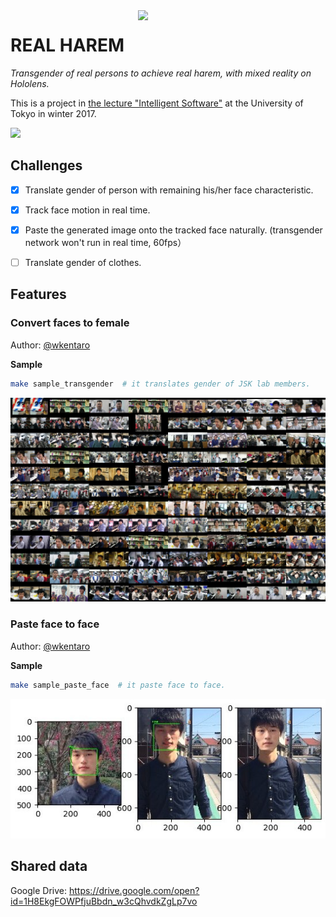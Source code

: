 <img src="https://drive.google.com/uc?id=174cjyuSrj47D5s_xmSQnbSmXM75WcvHG" align="right" width="300" />

# REAL HAREM

*Transgender of real persons to achieve real harem, with mixed reality on Hololens.*

This is a project in
[the lecture "Intelligent Software"](http://www.mi.t.u-tokyo.ac.jp/ushiku/lectures/is/)
at the University of Tokyo in winter 2017.

<img src="https://drive.google.com/uc?id=1TiDzASgw_E70PSEJIX5rvML-uQ83a9_8" />


## Challenges

- [x] Translate gender of person with remaining his/her face characteristic.
- [x] Track face motion in real time.
- [x] Paste the generated image onto the tracked face naturally. (transgender network won't run in real time, 60fps）
- [ ] Translate gender of clothes.


## Features


### Convert faces to female

Author: [@wkentaro](https://github.com/wkentaro)

**Sample**

```bash
make sample_transgender  # it translates gender of JSK lab members.
```

![](.readme/stargan_transgender_jsk.jpg)


### Paste face to face

Author: [@wkentaro](https://github.com/wkentaro)

**Sample**

```bash
make sample_paste_face  # it paste face to face.
```

![](.readme/face2face_wkentaro.jpg)


## Shared data

Google Drive: https://drive.google.com/open?id=1H8EkgFOWPfjuBbdn_w3cQhvdkZgLp7vo

